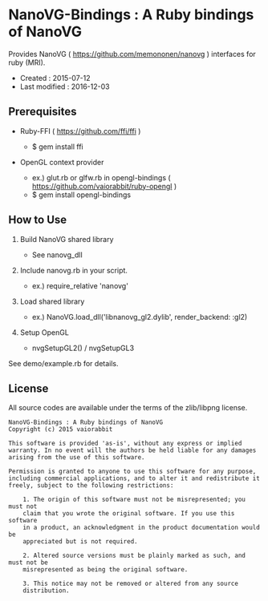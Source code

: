 # NanoVG-Bindings : A Ruby bindings of NanoVG #

Provides NanoVG ( https://github.com/memononen/nanovg ) interfaces for ruby (MRI).

*   Created : 2015-07-12
*   Last modified : 2016-12-03

## Prerequisites ##

*   Ruby-FFI ( https://github.com/ffi/ffi )
	*   $ gem install ffi

*   OpenGL context provider
	*   ex.) glut.rb or glfw.rb in opengl-bindings ( https://github.com/vaiorabbit/ruby-opengl )
	*   $ gem install opengl-bindings

## How to Use ##

1. Build NanoVG shared library
	*   See nanovg_dll

2. Include nanovg.rb in your script.
	*   ex.) require_relative 'nanovg'

3. Load shared library
	*   ex.) NanoVG.load_dll('libnanovg_gl2.dylib', render_backend: :gl2)

4. Setup OpenGL
	*   nvgSetupGL2() / nvgSetupGL3

See demo/example.rb for details.

## License ##

All source codes are available under the terms of the zlib/libpng license.

	NanoVG-Bindings : A Ruby bindings of NanoVG
	Copyright (c) 2015 vaiorabbit
	
	This software is provided 'as-is', without any express or implied
	warranty. In no event will the authors be held liable for any damages
	arising from the use of this software.
	
	Permission is granted to anyone to use this software for any purpose,
	including commercial applications, and to alter it and redistribute it
	freely, subject to the following restrictions:
	
	    1. The origin of this software must not be misrepresented; you must not
	    claim that you wrote the original software. If you use this software
	    in a product, an acknowledgment in the product documentation would be
	    appreciated but is not required.
	
	    2. Altered source versions must be plainly marked as such, and must not be
	    misrepresented as being the original software.
	
	    3. This notice may not be removed or altered from any source
	    distribution.
